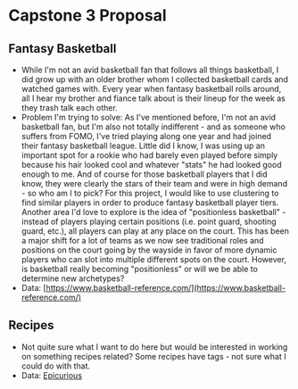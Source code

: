 # Capstone 3 Proposal 

## Fantasy Basketball 
* While I'm not an avid basketball fan that follows all things basketball, I did grow up with an older brother whom I collected basketball cards and watched games with. Every year when fantasy basketball rolls around, all I hear my brother and fiance talk about is their lineup for the week as they trash talk each other. 
* Problem I'm trying to solve: As I've mentioned before, I'm not an avid basketball fan, but I'm also not totally indifferent - and as someone who suffers from FOMO, I've tried playing along one year and had joined their fantasy basketball league. Little did I know, I was using up an important spot for a rookie who had barely even played before simply because his hair looked cool and whatever "stats" he had looked good enough to me. And of course for those basketball players that I did know, they were clearly the stars of their team and were in high demand - so who am I to pick? For this project, I would like to use clustering to find similar players in order to produce fantasy basketball player tiers. Another area I'd love to explore is the idea of "positionless basketball" - instead of players playing certain positions (i.e. point guard, shooting guard, etc.), all players can play at any place on the court. This has been a major shift for a lot of teams as we now see traditional roles and positions on the court going by the wayside in favor of more dynamic players who can slot into multiple different spots on the court. However, is basketball really becoming "positionless" or will we be able to determine new archetypes? 
* Data: [https://www.basketball-reference.com/](https://www.basketball-reference.com/)

## Recipes
* Not quite sure what I want to do here but would be interested in working on something recipes related? Some recipes have tags - not sure what I could do with that.
* Data: [Epicurious](https://www.epicurious.com/recipes/food/views/grilled-carrots-with-cumin-serrano-yogurt)